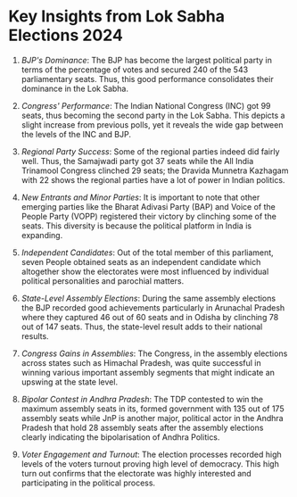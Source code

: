 # Key Insights from Lok Sabha Elections 2024

1. *BJP's Dominance*: The BJP has become the largest political party in terms of the percentage of votes and secured 240 of the 543 parliamentary seats. Thus, this good performance consolidates their dominance in the Lok Sabha.

2. *Congress' Performance*: The Indian National Congress (INC) got 99 seats, thus becoming the second party in the Lok Sabha. This depicts a slight increase from previous polls, yet it reveals the wide gap between the levels of the INC and BJP.

3. *Regional Party Success*: Some of the regional parties indeed did fairly well. Thus, the Samajwadi party got 37 seats while the All India Trinamool Congress clinched 29 seats; the Dravida Munnetra Kazhagam with 22 shows the regional parties have a lot of power in Indian politics.

4. *New Entrants and Minor Parties*: It is important to note that other emerging parties like the Bharat Adivasi Party (BAP) and Voice of the People Party (VOPP) registered their victory by clinching some of the seats. This diversity is because the political platform in India is expanding.

5. *Independent Candidates*: Out of the total member of this parliament, seven People obtained seats as an independent candidate which altogether show the electorates were most influenced by individual political personalities and parochial matters.

6. *State-Level Assembly Elections*: During the same assembly elections the BJP recorded good achievements particularly in Arunachal Pradesh where they captured 46 out of 60 seats and in Odisha by clinching 78 out of 147 seats. Thus, the state-level result adds to their national results.

7. *Congress Gains in Assemblies*: The Congress, in the assembly elections across states such as Himachal Pradesh, was quite successful in winning various important assembly segments that might indicate an upswing at the state level.

8. *Bipolar Contest in Andhra Pradesh*: The TDP contested to win the maximum assembly seats in its, formed government with 135 out of 175 assembly seats while JnP is another major, political actor in the Andhra Pradesh that hold 28 assembly seats after the assembly elections clearly indicating the bipolarisation of Andhra Politics.

9. *Voter Engagement and Turnout*: The election processes recorded high levels of the voters turnout proving high level of democracy. This high turn out confirms that the electorate was highly interested and participating in the political process.
